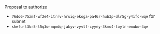Proposal to authorize
- `76do6-75zmf-wf2e4-itrrv-hruiq-ekoga-pa46r-hub3p-dlr5g-y4ifc-wqe`
for subnet
- `shefu-t3kr5-t5q3w-mqmdq-jabyv-vyvtf-cyyey-3kmo4-toyln-emubw-4qe`